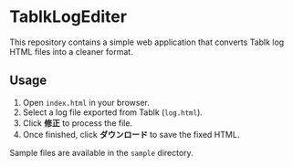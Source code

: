 # TablkLogEditer

This repository contains a simple web application that converts Tablk log HTML files into a cleaner format.

## Usage

1. Open `index.html` in your browser.
2. Select a log file exported from Tablk (`log.html`).
3. Click **修正** to process the file.
4. Once finished, click **ダウンロード** to save the fixed HTML.

Sample files are available in the `sample` directory.
